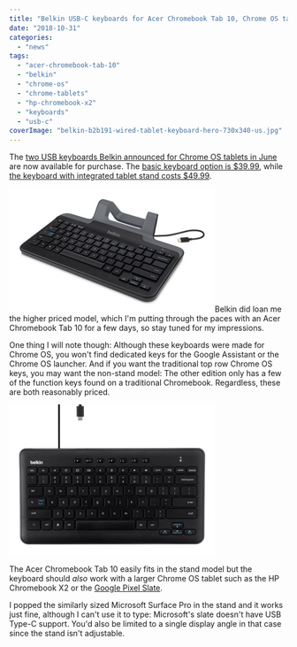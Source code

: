 ```yaml
---
title: "Belkin USB-C keyboards for Acer Chromebook Tab 10, Chrome OS tablets now available"
date: "2018-10-31"
categories: 
  - "news"
tags: 
  - "acer-chromebook-tab-10"
  - "belkin"
  - "chrome-os"
  - "chrome-tablets"
  - "hp-chromebook-x2"
  - "keyboards"
  - "usb-c"
coverImage: "belkin-b2b191-wired-tablet-keyboard-hero-730x340-us.jpg"
---
```


The [two USB keyboards Belkin announced for Chrome OS tablets in June](https://www.aboutchromebooks.com/news/acer-chromebook-tab-10-usb-keyboard-stand-belkin/) are now available for purchase. The [basic keyboard option is $39.99](https://www.belkin.com/us/p/P-B2B190/), while [the keyboard with integrated tablet stand costs $49.99](https://www.belkin.com/us/p/B2B191/).

[![](images/belkin-wired-Chrome-OS-keyboard-stand.jpeg)](https://www.aboutchromebooks.com/news/acer-chromebook-tab-10-usb-keyboard-stand-belkin/attachment/belkin-wired-chrome-os-keyboard-stand/)Belkin did loan me the higher priced model, which I'm putting through the paces with an Acer Chromebook Tab 10 for a few days, so stay tuned for my impressions.

One thing I will note though: Although these keyboards were made for Chrome OS, you won't find dedicated keys for the Google Assistant or the Chrome OS launcher. And if you want the traditional top row Chrome OS keys, you may want the non-stand model: The other edition only has a few of the function keys found on a traditional Chromebook. Regardless, these are both reasonably priced.

[![](images/belkin-wired-Chrome-OS-keyboard-1.jpeg)](https://www.aboutchromebooks.com/news/acer-chromebook-tab-10-usb-keyboard-stand-belkin/attachment/belkin-wired-chrome-os-keyboard-2/)

The Acer Chromebook Tab 10 easily fits in the stand model but the keyboard should _also_ work with a larger Chrome OS tablet such as the HP Chromebook X2 or the [Google Pixel Slate](https://www.aboutchromebooks.com/tag/pixel-slate).

I popped the similarly sized Microsoft Surface Pro in the stand and it works just fine, although I can't use it to type: Microsoft's slate doesn't have USB Type-C support. You'd also be limited to a single display angle in that case since the stand isn't adjustable.
